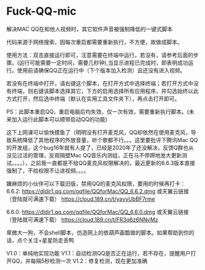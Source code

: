 # Fuck-QQ-mic
解决MAC QQ在和他人视频时，其它软件声音被强制降低的一键式脚本

代码来源于网络搜索，因每次重启都需要重新执行，不方便，故做成脚本。

使用方法：双击直接运行即可，注意需要在终端中运行，若没有，请参考后面的步骤。(运行可能需要一定时间，需要几秒钟),当显示进程已完成时，即表明成功运行。使用前请确保QQ正在运行中（下个版本加入检测）且还没有进入视频。

若没有在终端中打开，请右键这个脚本，在打开方式中选择终端；若打开方式中没有终端，则右键该脚本选择其它，下方的启用选择所有应用程序，并勾选始终以此方式打开，然后选中终端（默认在实用工具文件夹下），再点击打开即可。

PS：此脚本重启QQ，重启电脑后均失效，仅一次有效，需要重新执行脚本。(未来加入运行此脚本可以顺带启动QQ的功能)

这下上网课可以愉快摸鱼了（明明没有打开麦克风，QQ却依然在使用麦克风，导致系统降低了其他程序的外放音量，听个歌都不行。。。这里要批评下腾讯Mac QQ的开发组，这个bug16年就有人提了，已经是2020年了还没解决，反馈Q群也从没见过活的管理，反观隔壁Mac QQ音乐内测组，正在马不停蹄地发大更新测试。。。。），之前我一直都是不给QQ麦克风权限解决的，最近更新的6.6.3版本直接强制了，不给权限不让进视频。。。。

嫌麻烦的小伙伴可以下载旧版，禁用QQ的麦克风权限，要用的时候再打卡：
6.6.2:
https://dldir1.qq.com/qqfile/QQforMac/QQ_6.6.2.dmg
或天翼云链接（登陆就可满速下载）
https://cloud.189.cn/t/yayyUbBF7rme

6.6.0:
https://dldir1.qq.com/qqfile/QQforMac/QQ_6.6.0.dmg
或天翼云链接（登陆就可满速下载）
https://cloud.189.cn/t/FR3q6z6NNvMz


卑微大一狗，不会shell脚本，仿造网上的依葫芦画瓢做的脚本。如果帮助到你的话，点个关注+星星防走丢鸭


V1.0：单纯地实现功能
V1.1：自动检测QQ是否正在运行，若不存在，提醒用户打开QQ，并每隔5秒检测一次
V1.2：修复检测，现在更加准确

